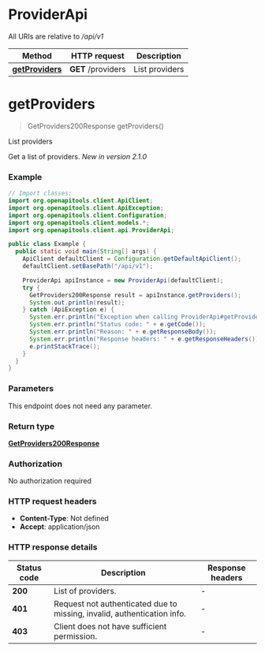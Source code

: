 # ProviderApi

All URIs are relative to */api/v1*

| Method | HTTP request | Description |
|------------- | ------------- | -------------|
| [**getProviders**](ProviderApi.md#getProviders) | **GET** /providers | List providers |


<a id="getProviders"></a>
# **getProviders**
> GetProviders200Response getProviders()

List providers

Get a list of providers.  *New in version 2.1.0* 

### Example
```java
// Import classes:
import org.openapitools.client.ApiClient;
import org.openapitools.client.ApiException;
import org.openapitools.client.Configuration;
import org.openapitools.client.models.*;
import org.openapitools.client.api.ProviderApi;

public class Example {
  public static void main(String[] args) {
    ApiClient defaultClient = Configuration.getDefaultApiClient();
    defaultClient.setBasePath("/api/v1");

    ProviderApi apiInstance = new ProviderApi(defaultClient);
    try {
      GetProviders200Response result = apiInstance.getProviders();
      System.out.println(result);
    } catch (ApiException e) {
      System.err.println("Exception when calling ProviderApi#getProviders");
      System.err.println("Status code: " + e.getCode());
      System.err.println("Reason: " + e.getResponseBody());
      System.err.println("Response headers: " + e.getResponseHeaders());
      e.printStackTrace();
    }
  }
}
```

### Parameters
This endpoint does not need any parameter.

### Return type

[**GetProviders200Response**](GetProviders200Response.md)

### Authorization

No authorization required

### HTTP request headers

 - **Content-Type**: Not defined
 - **Accept**: application/json

### HTTP response details
| Status code | Description | Response headers |
|-------------|-------------|------------------|
| **200** | List of providers. |  -  |
| **401** | Request not authenticated due to missing, invalid, authentication info. |  -  |
| **403** | Client does not have sufficient permission. |  -  |

